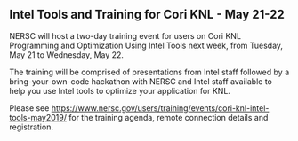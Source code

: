 ## Intel Tools and Training for Cori KNL - May 21-22 ##

NERSC will host a two-day training event for users on Cori KNL Programming and
Optimization Using Intel Tools next week, from Tuesday, May 21 to Wednesday, 
May 22. 

The training will be comprised of presentations from Intel staff followed by a
bring-your-own-code hackathon with NERSC and Intel staff available to help you 
use Intel tools to optimize your application for KNL.

Please see
<https://www.nersc.gov/users/training/events/cori-knl-intel-tools-may2019/> for 
the training agenda, remote connection details and registration.

